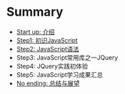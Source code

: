 # Summary

* [Start up: 介绍](README.md)
* [Step1: 初识JavaScript](chu-shi-javascript.md)
* [Step2: JavaScript语法](step2-javascriptyu-fa-tang.md)
* Step3: JavaScript常用库之一JQuery
* Step4: JQuery实践初体验
* Step5: JavaScript学习成果汇总
* [No ending: 总结与展望](stage-of-zong-jie-yu-zhan-wang.md)

